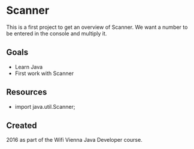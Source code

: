 # Scanner
This is a first project to get an overview of Scanner.
We want a number to be entered in the console and multiply it.

## Goals
- Learn Java
- First work with Scanner

## Resources
- import java.util.Scanner;

## Created
2016 as part of the Wifi Vienna Java Developer course.



